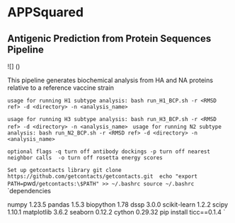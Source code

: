 # APPSquared 
## Antigenic Prediction from Protein Sequences Pipeline 
![]
()

This pipeline generates biochemical analysis from HA and NA proteins relative to a reference vaccine strain


`usage for running H1 subtype analysis:
bash run_H1_BCP.sh -r <RMSD ref> -d <directory> -n <analysis_name>
`

`usage for running H3 subtype analysis:
bash run_H3_BCP.sh -r <RMSD ref> -d <directory> -n <analysis_name>
`
`usage for running N2 subtype analysis:
bash run_N2_BCP.sh -r <RMSD ref> -d <directory> -n <analysis_name>
`

`optional flags
-q turn off antibody dockings
-p turn off nearest neighbor calls 
-o turn off rosetta energy scores
`

`Set up getcontacts library git clone https://github.com/getcontacts/getcontacts.git 
echo "export PATH=`pwd`/getcontacts:\$PATH" >> ~/.bashrc source ~/.bashrc
`
`dependencies

numpy                     1.23.5
pandas                    1.5.3
biopython                 1.78
dssp                      3.0.0
scikit-learn              1.2.2
scipy                     1.10.1
matplotlib                3.6.2
seaborn                   0.12.2
cython                    0.29.32
pip install ticc==0.1.4 
`
